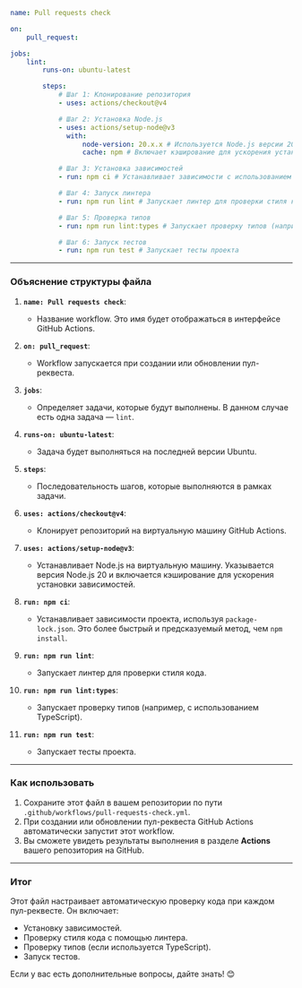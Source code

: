 ```yaml
name: Pull requests check

on:
    pull_request:

jobs:
    lint:
        runs-on: ubuntu-latest

        steps:
            # Шаг 1: Клонирование репозитория
            - uses: actions/checkout@v4

            # Шаг 2: Установка Node.js
            - uses: actions/setup-node@v3
              with:
                  node-version: 20.x.x # Используется Node.js версии 20
                  cache: npm # Включает кэширование для ускорения установки зависимостей

            # Шаг 3: Установка зависимостей
            - run: npm ci # Устанавливает зависимости с использованием package-lock.json

            # Шаг 4: Запуск линтера
            - run: npm run lint # Запускает линтер для проверки стиля кода

            # Шаг 5: Проверка типов
            - run: npm run lint:types # Запускает проверку типов (например, с использованием TypeScript)

            # Шаг 6: Запуск тестов
            - run: npm run test # Запускает тесты проекта
```

---

### **Объяснение структуры файла**

1. **`name: Pull requests check`**:

    - Название workflow. Это имя будет отображаться в интерфейсе GitHub Actions.

2. **`on: pull_request`**:

    - Workflow запускается при создании или обновлении пул-реквеста.

3. **`jobs`**:

    - Определяет задачи, которые будут выполнены. В данном случае есть одна задача — `lint`.

4. **`runs-on: ubuntu-latest`**:

    - Задача будет выполняться на последней версии Ubuntu.

5. **`steps`**:

    - Последовательность шагов, которые выполняются в рамках задачи.

6. **`uses: actions/checkout@v4`**:

    - Клонирует репозиторий на виртуальную машину GitHub Actions.

7. **`uses: actions/setup-node@v3`**:

    - Устанавливает Node.js на виртуальную машину. Указывается версия Node.js 20 и включается кэширование для ускорения установки зависимостей.

8. **`run: npm ci`**:

    - Устанавливает зависимости проекта, используя `package-lock.json`. Это более быстрый и предсказуемый метод, чем `npm install`.

9. **`run: npm run lint`**:

    - Запускает линтер для проверки стиля кода.

10. **`run: npm run lint:types`**:

    - Запускает проверку типов (например, с использованием TypeScript).

11. **`run: npm run test`**:
    - Запускает тесты проекта.

---

### **Как использовать**

1. Сохраните этот файл в вашем репозитории по пути `.github/workflows/pull-requests-check.yml`.
2. При создании или обновлении пул-реквеста GitHub Actions автоматически запустит этот workflow.
3. Вы сможете увидеть результаты выполнения в разделе **Actions** вашего репозитория на GitHub.

---

### **Итог**

Этот файл настраивает автоматическую проверку кода при каждом пул-реквесте. Он включает:

- Установку зависимостей.
- Проверку стиля кода с помощью линтера.
- Проверку типов (если используется TypeScript).
- Запуск тестов.

Если у вас есть дополнительные вопросы, дайте знать! 😊
